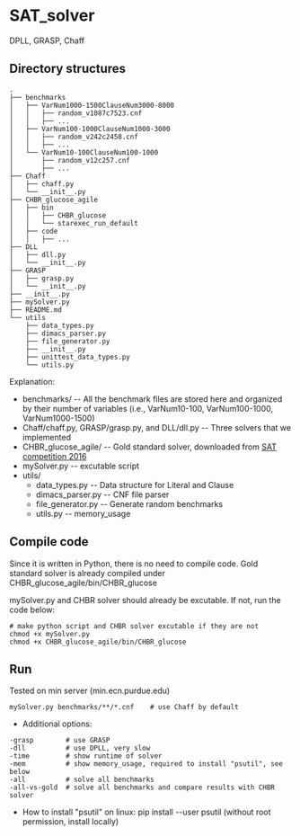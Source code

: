 # SAT_solver
DPLL, GRASP, Chaff


## Directory structures
```
.
├── benchmarks
│   ├── VarNum1000-1500ClauseNum3000-8000
│   │   ├── random_v1087c7523.cnf
│   │   ├── ...
│   ├── VarNum100-1000ClauseNum1000-3000
│   │   ├── random_v242c2458.cnf
│   │   ├── ...
│   └── VarNum10-100ClauseNum100-1000
│       ├── random_v12c257.cnf
│       ├── ...
├── Chaff
│   ├── chaff.py
│   └── __init__.py
├── CHBR_glucose_agile
│   ├── bin
│   │   ├── CHBR_glucose
│   │   └── starexec_run_default
│   ├── code
│   │   ├── ...
├── DLL
│   ├── dll.py
│   └── __init__.py
├── GRASP
│   ├── grasp.py
│   └── __init__.py
├── __init__.py
├── mySolver.py
├── README.md
└── utils
    ├── data_types.py
    ├── dimacs_parser.py
    ├── file_generator.py
    ├── __init__.py
    ├── unittest_data_types.py
    └── utils.py
```

Explanation:
- benchmarks/ -- All the benchmark files are stored here and organized by their number of variables (i.e., VarNum10-100, VarNum100-1000, VarNum1000-1500)
- Chaff/chaff.py, GRASP/grasp.py, and DLL/dll.py -- Three solvers that we implemented
- CHBR_glucose_agile/ -- Gold standard solver, downloaded from [SAT competition 2016](http://baldur.iti.kit.edu/sat-competition-2016/solvers/agile/)
- mySolver.py -- excutable script
- utils/
  - data_types.py      -- Data structure for Literal and Clause
  - dimacs_parser.py   -- CNF file parser
  - file_generator.py  -- Generate random benchmarks
  - utils.py           -- memory_usage


## Compile code
Since it is written in Python, there is no need to compile code.
Gold standard solver is already compiled under CHBR_glucose_agile/bin/CHBR_glucose

mySolver.py and CHBR solver should already be excutable. If not, run the code below:
```
# make python script and CHBR solver excutable if they are not
chmod +x mySolver.py
chmod +x CHBR_glucose_agile/bin/CHBR_glucose
```

## Run
Tested on min server (min.ecn.purdue.edu)
```
mySolver.py benchmarks/**/*.cnf    # use Chaff by default
```

- Additional options:
```
-grasp        # use GRASP
-dll          # use DPLL, very slow
-time         # show runtime of solver
-mem          # show memory_usage, required to install "psutil", see below
-all          # solve all benchmarks
-all-vs-gold  # solve all benchmarks and compare results with CHBR solver
```

- How to install "psutil" on linux:
pip install --user psutil  (without root permission, install locally)
